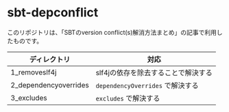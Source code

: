 # sbt-depconflict

このリポジトリは、「SBTのversion conflict(s)解消方法まとめ」の記事で利用したものです。

| ディレクトリ | 対応 |
|---|---|
|1_removeslf4j | slf4jの依存を除去することで解決する |
|2_dependencyoverrides| `dependencyOverrides` で解決する |
|3_excludes| `excludes` で解決する |
```

